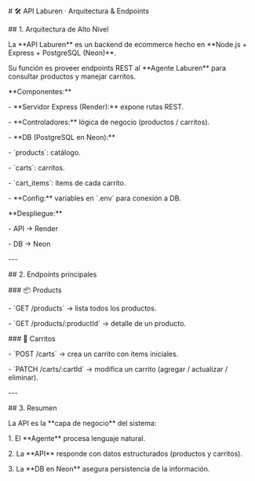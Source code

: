\# 🛠️ API Laburen · Arquitectura & Endpoints

\#\# 1\. Arquitectura de Alto Nivel

La \*\*API Laburen\*\* es un backend de ecommerce hecho en \*\*Node.js \+ Express \+ PostgreSQL (Neon)\*\*.  

Su función es proveer endpoints REST al \*\*Agente Laburen\*\* para consultar productos y manejar carritos.

\*\*Componentes:\*\*

\- \*\*Servidor Express (Render):\*\* expone rutas REST.  

\- \*\*Controladores:\*\* lógica de negocio (productos / carritos).  

\- \*\*DB (PostgreSQL en Neon):\*\*  

  \- \`products\`: catálogo.  

  \- \`carts\`: carritos.  

  \- \`cart\_items\`: ítems de cada carrito.  

\- \*\*Config:\*\* variables en \`.env\` para conexión a DB.


\*\*Despliegue:\*\*  

\- API → Render  

\- DB → Neon


\---

\#\# 2\. Endpoints principales

\#\#\# 📦 Products

\- \`GET /products\` → lista todos los productos.  

\- \`GET /products/:productId\` → detalle de un producto.


\#\#\# 🛒 Carritos

\- \`POST /carts\` → crea un carrito con items iniciales.  

\- \`PATCH /carts/:cartId\` → modifica un carrito (agregar / actualizar / eliminar).


\---

\#\# 3\. Resumen

La API es la \*\*capa de negocio\*\* del sistema:  

1\. El \*\*Agente\*\* procesa lenguaje natural.  

2\. La \*\*API\*\* responde con datos estructurados (productos y carritos).  

3\. La \*\*DB en Neon\*\* asegura persistencia de la información.


